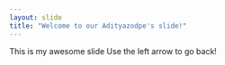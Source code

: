 ```yaml
---
layout: slide
title: "Welcome to our Adityazodpe's slide!"
---
```

This is my awesome slide
Use the left arrow to go back!